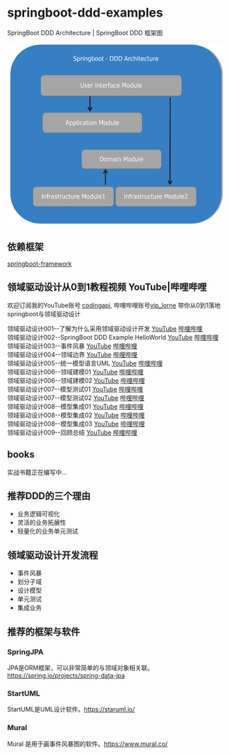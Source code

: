 # springboot-ddd-examples

SpringBoot DDD Architecture | SpringBoot DDD 框架图

![](./docs/img/ddd_architecture.png)

## 依赖框架

[springboot-framework](https://github.com/codingapi/springboot-framework)

## 领域驱动设计从0到1教程视频 YouTube|哔哩哔哩

欢迎订阅我的YouTube账号 [codingapi](https://www.youtube.com/channel/UCdAsCAxh453D7MfLfYWj0Eg),
哔哩哔哩账号[vip_lorne](https://space.bilibili.com/386239614) 带你从0到1落地springboot与领域驱动设计

领域驱动设计001--了解为什么采用领域驱动设计开发 [YouTube](https://www.youtube.com/watch?v=09uP_sMvhY8) [哔哩哔哩](https://www.bilibili.com/video/BV1WB4y157kv)     
领域驱动设计002--SpringBoot DDD Example
HelloWorld [YouTube](https://www.youtube.com/watch?v=d7LnYy8rTYI&t=149s) [哔哩哔哩](https://www.bilibili.com/video/BV1qU4y1k7DV)    
领域驱动设计003--事件风暴 [YouTube](https://www.youtube.com/watch?v=EiMvgIKT46I) [哔哩哔哩](https://www.bilibili.com/video/BV1tG41147AU)   
领域驱动设计004--领域边界 [YouTube](https://www.youtube.com/watch?v=l80I3LkvGdE) [哔哩哔哩](https://www.bilibili.com/video/BV1Za411d78d)   
领域驱动设计005--统一模型语言UML [YouTube](https://www.youtube.com/watch?v=FESDalckNQ4) [哔哩哔哩](https://www.bilibili.com/video/BV1gg411D7oe)      
领域驱动设计006--领域建模01 [YouTube](https://www.youtube.com/watch?v=Fee0oXCDZxA) [哔哩哔哩](https://www.bilibili.com/video/BV1DV4y1p7Rw)      
领域驱动设计006--领域建模02 [YouTube](https://www.youtube.com/watch?v=_VNmArHYZSI) [哔哩哔哩](https://www.bilibili.com/video/BV1i14y1t7wE)   
领域驱动设计007--模型测试01 [YouTube](https://www.youtube.com/watch?v=jCyGLAgjH8A) [哔哩哔哩](https://www.bilibili.com/video/BV1Jt4y1E7EX)      
领域驱动设计007--模型测试02 [YouTube](https://www.youtube.com/watch?v=dBFhNbb8LHg) [哔哩哔哩](https://www.bilibili.com/video/BV1HB4y1478r)      
领域驱动设计008--模型集成01 [YouTube](https://www.youtube.com/watch?v=lmLFHGxkL1g) [哔哩哔哩](https://www.bilibili.com/video/BV14P411V7kS)   
领域驱动设计008--模型集成02 [YouTube](https://www.youtube.com/watch?v=1A2OUn26sMc) [哔哩哔哩](https://www.bilibili.com/video/BV1DD4y167ea)   
领域驱动设计008--模型集成03 [YouTube](https://www.youtube.com/watch?v=vu-dyolhRJM) [哔哩哔哩](https://www.bilibili.com/video/BV1We4y1o7ob)    
领域驱动设计009--回顾总结 [YouTube](https://www.youtube.com/watch?v=VLPzblm1qPc) [哔哩哔哩](https://www.bilibili.com/video/BV1ZW4y1v7b5)

## books

实战书籍正在编写中...

## 推荐DDD的三个理由

* 业务逻辑可视化
* 灵活的业务拓展性
* 轻量化的业务单元测试

## 领域驱动设计开发流程

* 事件风暴
* 划分子域
* 设计模型
* 单元测试
* 集成业务

## 推荐的框架与软件

### SpringJPA

JPA是ORM框架，可以非常简单的与领域对象相关联。 https://spring.io/projects/spring-data-jpa

### StartUML

StartUML是UML设计软件。https://staruml.io/

### Mural

Mural 是用于画事件风暴图的软件。https://www.mural.co/

